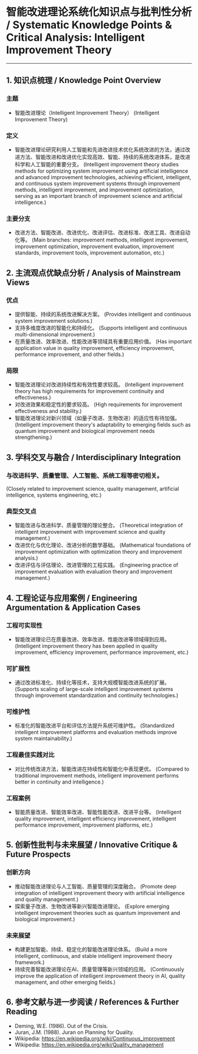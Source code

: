 # 智能改进理论系统化知识点与批判性分析 / Systematic Knowledge Points & Critical Analysis: Intelligent Improvement Theory

---

## 1. 知识点梳理 / Knowledge Point Overview

### 主题
- 智能改进理论（Intelligent Improvement Theory）
  (Intelligent Improvement Theory)

### 定义
- 智能改进理论研究利用人工智能和先进改进技术优化系统改进的方法，通过改进方法、智能改进和改进优化实现高效、智能、持续的系统改进体系，是改进科学和人工智能的重要分支。
  (Intelligent improvement theory studies methods for optimizing system improvement using artificial intelligence and advanced improvement technologies, achieving efficient, intelligent, and continuous system improvement systems through improvement methods, intelligent improvement, and improvement optimization, serving as an important branch of improvement science and artificial intelligence.)

### 主要分支
- 改进方法、智能改进、改进优化、改进评估、改进标准、改进工具、改进自动化等。
  (Main branches: improvement methods, intelligent improvement, improvement optimization, improvement evaluation, improvement standards, improvement tools, improvement automation, etc.)

## 2. 主流观点优缺点分析 / Analysis of Mainstream Views

### 优点
- 提供智能、持续的系统改进解决方案。
  (Provides intelligent and continuous system improvement solutions.)
- 支持多维度改进的智能化和持续化。
  (Supports intelligent and continuous multi-dimensional improvement.)
- 在质量改进、效率改进、性能改进等领域具有重要应用价值。
  (Has important application value in quality improvement, efficiency improvement, performance improvement, and other fields.)

### 局限
- 智能改进理论对改进持续性和有效性要求较高。
  (Intelligent improvement theory has high requirements for improvement continuity and effectiveness.)
- 对改进效果和稳定性的要求较高。
  (High requirements for improvement effectiveness and stability.)
- 智能改进理论对新兴领域（如量子改进、生物改进）的适应性有待加强。
  (Intelligent improvement theory's adaptability to emerging fields such as quantum improvement and biological improvement needs strengthening.)

## 3. 学科交叉与融合 / Interdisciplinary Integration

### 与改进科学、质量管理、人工智能、系统工程等密切相关。
  (Closely related to improvement science, quality management, artificial intelligence, systems engineering, etc.)

### 典型交叉点
- 智能改进与改进科学、质量管理的理论整合。
  (Theoretical integration of intelligent improvement with improvement science and quality management.)
- 改进优化与优化理论、改进分析的数学基础。
  (Mathematical foundations of improvement optimization with optimization theory and improvement analysis.)
- 改进评估与评估理论、改进管理的工程实践。
  (Engineering practice of improvement evaluation with evaluation theory and improvement management.)

## 4. 工程论证与应用案例 / Engineering Argumentation & Application Cases

### 工程可实现性
- 智能改进理论已在质量改进、效率改进、性能改进等领域得到应用。
  (Intelligent improvement theory has been applied in quality improvement, efficiency improvement, performance improvement, etc.)

### 可扩展性
- 通过改进标准化、持续化等技术，支持大规模智能改进系统的扩展。
  (Supports scaling of large-scale intelligent improvement systems through improvement standardization and continuity technologies.)

### 可维护性
- 标准化的智能改进平台和评估方法提升系统可维护性。
  (Standardized intelligent improvement platforms and evaluation methods improve system maintainability.)

### 工程最佳实践对比
- 对比传统改进方法，智能改进在持续性和智能化中表现更优。
  (Compared to traditional improvement methods, intelligent improvement performs better in continuity and intelligence.)

### 工程案例
- 智能质量改进、智能效率改进、智能性能改进、改进平台等。
  (Intelligent quality improvement, intelligent efficiency improvement, intelligent performance improvement, improvement platforms, etc.)

## 5. 创新性批判与未来展望 / Innovative Critique & Future Prospects

### 创新方向
- 推动智能改进理论与人工智能、质量管理的深度融合。
  (Promote deep integration of intelligent improvement theory with artificial intelligence and quality management.)
- 探索量子改进、生物改进等新兴智能改进理论。
  (Explore emerging intelligent improvement theories such as quantum improvement and biological improvement.)

### 未来展望
- 构建更加智能、持续、稳定化的智能改进理论体系。
  (Build a more intelligent, continuous, and stable intelligent improvement theory framework.)
- 持续完善智能改进理论在AI、质量管理等新兴领域的应用。
  (Continuously improve the application of intelligent improvement theory in AI, quality management, and other emerging fields.)

## 6. 参考文献与进一步阅读 / References & Further Reading

- Deming, W.E. (1986). Out of the Crisis.
- Juran, J.M. (1988). Juran on Planning for Quality.
- Wikipedia: <https://en.wikipedia.org/wiki/Continuous_improvement>
- Wikipedia: <https://en.wikipedia.org/wiki/Quality_management> 